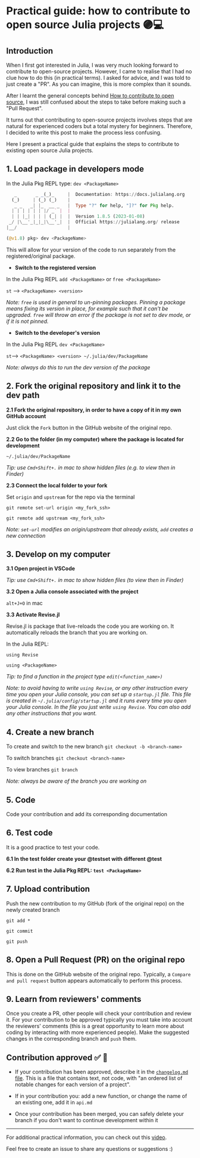 # Practical guide: how to contribute to open source Julia projects 🟣💻

## Introduction
When I first got interested in Julia, I was very much looking forward to contribute to open-source projects. 
However, I came to realise that I had no clue how to do this (in practical terms). I asked for advice, and I was told to just create a "PR". As you can imagine, this is more complex than it sounds.

After I learnt the general concepts behind [How to contribute to open source](https://opensource.guide/how-to-contribute/), I was still confused about the steps to take before making such a "Pull Request".

It turns out that contributing to open-source projects involves steps that are natural for experienced coders but a total mystery for beginners.
Therefore, I decided to write this post to make the process less confusing.

Here I present a practical guide that explains the steps to contribute to existing open source Julia projects.

## 1. Load package in developers mode

In the Julia Pkg REPL type: `dev <PackageName>`
```julia
   _       _ _(_)_     |  Documentation: https://docs.julialang.org
  (_)     | (_) (_)    |
   _ _   _| |_  __ _   |  Type "?" for help, "]?" for Pkg help.
  | | | | | | |/ _` |  |
  | | |_| | | | (_| |  |  Version 1.8.5 (2023-01-08)
 _/ |\__'_|_|_|\__'_|  |  Official https://julialang.org/ release
|__/                   |

(@v1.8) pkg> dev <PackageName>
```
This will allow for your version of the code to run separately from the registered/original package.

* **Switch to the registered version** 

In the Julia Pkg REPL `add <PackageName>` or `free <PackageName>`

`st` --> `<PackageName> <version>`

_Note: `free` is used in general to un-pinning packages. Pinning a package means fixing its version in place, for example such that it can't be upgraded. `free` will throw an error if the package is not set to dev mode, or if it is not pinned._
  
* **Switch to the developer's version**
  
In the Julia Pkg REPL `dev <PackageName>`
  
`st`--> `<PackageName> <version> ~/.julia/dev/PackageName`

_Note: always do this to run the dev version of the package_

## 2. Fork the original repository and link it to the dev path
  
**2.1 Fork the original repository, in order to have a copy of it in my own GitHub account**

Just click the `Fork` button in the GitHub website of the original repo.

**2.2 Go to the folder (in my computer) where the package is located for development**

`~/.julia/dev/PackageName`

_Tip: use `Cmd+Shift+.` in mac to show hidden files (e.g. to view then in Finder)_

**2.3 Connect the local folder to your fork**

Set `origin` and `upstream` for the repo via the terminal

`git remote set-url origin <my_fork_ssh>`

`git remote add upstream <my_fork_ssh>`

_Note: `set-url` modifies an origin/upstream that already exists, `add` creates a new connection_

## 3. Develop on my computer

**3.1 Open project in VSCode**

_Tip: use `Cmd+Shift+.` in mac to show hidden files (to view then in Finder)_

**3.2 Open a Julia console associated with the project**

`alt+J+O` in mac

**3.3 Activate Revise.jl**

Revise.jl is package that live-reloads the code you are working on.
It automatically reloads the branch that you are working on.

In the Julia REPL:

`using Revise`

`using <PackageName>`

_Tip: to find a function in the project type `edit(<function_name>)`_ 

_Note: to avoid having to write `using Revise`, or any other instruction every time you open your Julia console, you can set up a `startup.jl` file._
_This file is created in `~/.julia/config/startup.jl` and it runs every time you open your Julia console._
_In the file you just write `using Revise`. You can also add any other instructions that you want._

## 4. Create a new branch

To create and switch to the new branch `git checkout -b <branch-name>`

To switch branches `git checkout <branch-name>`

To view branches `git branch`
  
_Note: always be aware of the branch you are working on_

## 5. Code
Code your contribution and add its corresponding documentation

## 6. Test code
It is a good practice to test your code.

**6.1 In the test folder create your @testset with different @test**

**6.2 Run test in the Julia Pkg REPL: `test <PackageName>`**

## 7. Upload contribution
Push the new contribution to my GitHub (fork of the original repo) on the newly created branch

`git add *`

`git commit`

`git push`

## 8. Open a Pull Request (PR) on the original repo
This is done on the GitHub website of the original repo. Typically, a `Compare and pull request` button appears automatically to perform this process.

## 9. Learn from reviewers' comments
Once you create a PR, other people will check your contribution and review it. For your contribution to be approved typically you must take into account the reviewers' comments (this is a great opportunity to learn more about coding by interacting with more experienced people). Make the suggested changes in the corresponding branch and `push` them.

## Contribution approved ✅ 🎉

* If your contribution has been approved, describe it in the [`changelog.md` file](https://keepachangelog.com/en/1.0.0/).
This is a file that contains text, not code, with "an ordered list of notable changes for each version of a project".

* If in your contribution you: add a new function, or change the name of an existing one, add it in `api.md`

* Once your contribution has been merged, you can safely delete your branch if you don't want to continue development within it

---------
For additional practical information, you can check out this [video](https://www.youtube.com/watch?v=QVmU29rCjaA).

Feel free to create an issue to share any questions or suggestions :)
